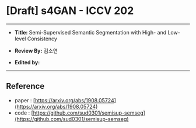 # [Draft] s4GAN - ICCV 202

---

- **Title:** Semi-Supervised Semantic Segmentation with High- and Low-level Consistency

- **Review By:** 김소연 

- **Edited by:** 

---

## Reference

- paper : [https://arxiv.org/abs/1908.05724](https://arxiv.org/abs/1908.05724)
- code : [https://github.com/sud0301/semisup-semseg](https://github.com/sud0301/semisup-semseg)

